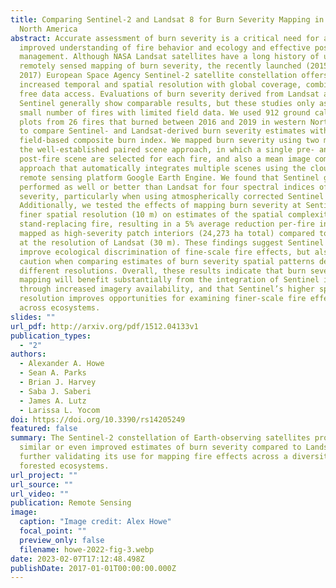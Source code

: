 ```yaml
---
title: Comparing Sentinel-2 and Landsat 8 for Burn Severity Mapping in Western
  North America
abstract: Accurate assessment of burn severity is a critical need for an
  improved understanding of fire behavior and ecology and effective post-fire
  management. Although NASA Landsat satellites have a long history of use for
  remotely sensed mapping of burn severity, the recently launched (2015 and
  2017) European Space Agency Sentinel-2 satellite constellation offers
  increased temporal and spatial resolution with global coverage, combined with
  free data access. Evaluations of burn severity derived from Landsat and
  Sentinel generally show comparable results, but these studies only assessed a
  small number of fires with limited field data. We used 912 ground calibration
  plots from 26 fires that burned between 2016 and 2019 in western North America
  to compare Sentinel- and Landsat-derived burn severity estimates with the
  field-based composite burn index. We mapped burn severity using two methods;
  the well-established paired scene approach, in which a single pre- and
  post-fire scene are selected for each fire, and also a mean image compositing
  approach that automatically integrates multiple scenes using the cloud-based
  remote sensing platform Google Earth Engine. We found that Sentinel generally
  performed as well or better than Landsat for four spectral indices of burn
  severity, particularly when using atmospherically corrected Sentinel imagery.
  Additionally, we tested the effects of mapping burn severity at Sentinel’s
  finer spatial resolution (10 m) on estimates of the spatial complexity of
  stand-replacing fire, resulting in a 5% average reduction per-fire in area
  mapped as high-severity patch interiors (24,273 ha total) compared to mapping
  at the resolution of Landsat (30 m). These findings suggest Sentinel may
  improve ecological discrimination of fine-scale fire effects, but also warrant
  caution when comparing estimates of burn severity spatial patterns derived at
  different resolutions. Overall, these results indicate that burn severity
  mapping will benefit substantially from the integration of Sentinel imagery
  through increased imagery availability, and that Sentinel’s higher spatial
  resolution improves opportunities for examining finer-scale fire effects
  across ecosystems.
slides: ""
url_pdf: http://arxiv.org/pdf/1512.04133v1
publication_types:
  - "2"
authors:
  - Alexander A. Howe
  - Sean A. Parks
  - Brian J. Harvey
  - Saba J. Saberi
  - James A. Lutz
  - Larissa L. Yocom
doi: https://doi.org/10.3390/rs14205249
featured: false
summary: The Sentinel-2 constellation of Earth-observing satellites provides
  similar or even improved estimates of burn severity compared to Landsat 8,
  further validating its use for mapping fire effects across a diversity of
  forested ecosystems.
url_project: ""
url_source: ""
url_video: ""
publication: Remote Sensing
image:
  caption: "Image credit: Alex Howe"
  focal_point: ""
  preview_only: false
  filename: howe-2022-fig-3.webp
date: 2023-02-07T17:12:48.498Z
publishDate: 2017-01-01T00:00:00.000Z
---
```

